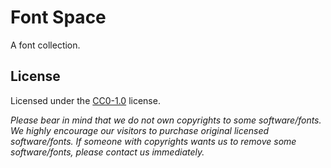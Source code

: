# Font Space

A font collection.

## License

Licensed under the [CC0-1.0](LICENSE) license.

*Please bear in mind that we do not own copyrights to some software/fonts. We highly encourage our visitors to purchase original licensed software/fonts. If someone with copyrights wants us to remove some software/fonts, please contact us immediately.*
